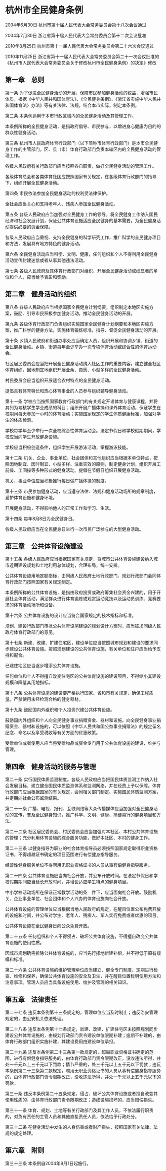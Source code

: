# 杭州市全民健身条例

2004年6月30日 杭州市第十届人民代表大会常务委员会第十八次会议通过

2004年7月30日 浙江省第十届人民代表大会常务委员会第十二次会议批准

2010年8月25日 杭州市第十一届人民代表大会常务委员会第二十六次会议通过

2010年11月25日 浙江省第十一届人民代表大会常务委员会第二十一次会议批准的《杭州市人民代表大会常务委员会关于修改杭州市全民健身条例〉的决定》修改



## 第一章　总则

第一条 为了促进全民健身活动的开展，保障市民参加健身活动的权益，增强市民体质，根据《中华人民共和国体育法》、《全民健身条例》、《浙江省实施中华人民共和国体育法〉办法》等有关法律、法规，结合本市实际，制定本条例。

第二条 本条例适用于本市行政区域内的全民健身活动及其管理工作。

本条例所称的全民健身活动，是指政府倡导、市民参与，以增进身心健康为目的的群众性健身活动。

第三条 杭州市人民政府体育行政部门（以下简称市体育行政部门）是本市全民健身工作的主管部门。区、县（市）体育行政部门负责本辖区内的全民健身活动的管理工作。

各级人民政府有关行政部门应当按照各自职责，做好全民健身活动的管理工作。

各级体育总会和各类体育社团应按照国家有关规定，在各级体育行政部门的指导下，组织开展全民健身活动。

第四条 市民依法参加全民健身活动的权利受法律保护。

全社会应当关心和支持老年人、残疾人参加全民健身活动。

第五条 各级人民政府应当加强对全民健身工作的领导，将全民健身工作纳入国民经济和社会发展计划，保证公共体育设施适应全民健身的基本需要，为全民健身活动提供必要的资金保障。

各级人民政府应当重视、支持全民健身的科学研究工作，推广科学的全民健身项目和方法，发展具有地方特色的健身活动。

第六条 全民健身活动应当科学、文明、健康，任何组织和个人不得利用全民健身活动宣传封建迷信或者从事其他违法活动。

第七条 各级人民政府及其体育行政部门对组织、开展全民健身活动成绩显著的单位和个人，应当给予表彰和奖励。

## 第二章　健身活动的组织

第八条 各级人民政府应当根据国家全民健身计划纲要，组织制定本地区实施方案，鼓励、引导市民积极参加健身活动，推动全民健身活动的开展。

第九条 各级体育行政部门负责组织实施国家全民健身计划纲要和本地区实施方案，推广科学的健身方法，实施体育锻炼标准，指导、督促全民健身活动的开展。

第十条 乡镇人民政府和街道办事处应当确定人员，组织开展和协调乡镇、街道的全民健身活动。乡镇、街道每年至少举办一次专项体育活动或综合性的体育运动会。

社区居民委员会应当把开展全民健身活动纳入社区工作的重要内容，建立健全社区体育组织，因地制宜地组织开展业余、自愿、小型多样的全民健身活动。

村民委员会应当组织开展适合农村特点的全民健身活动。

提倡具有体育特长和热心体育事业的人员参与组织辅导健身活动。

第十一条 学校应当按照国家教育行政部门的有关规定开设体育与健康课程，并将其列为考核学生学业成绩的科目；组织开展广播体操和课外体育活动，保证学生在校期间每天参加一小时的体育活动；实施国家规定的学生体质健康标准，加强对学生的体质检测。

学校每学年至少举行一次全校综合性体育运动会。法定节假日和学校假期期间，学校应当向学生开放健身设施。

学校应当积极创造条件，组织学生开展游泳活动，掌握游泳技能。

第十二条 机关、企业、事业单位、社会团体和其他组织应当根据本单位特点，按照因地制宜、因时制宜、小型多样、注重实效的原则，制定健身计划，组织开展工前操、工间操等多种形式的健身活动。提倡在节假日组织开展健身活动。

机关、事业单位应当积极推行每日做广播体操的制度。

第十三条 市民参加健身活动，应当遵守法律、法规和健身活动场所的规章制度，爱护体育设施和健身环境。

开展健身活动，不得影响他人的正常工作和学习、生活。

第十四条 每年8月8日为全民健身日。

各级人民政府应当在全民健身日举行一次市民广泛参与的大型健身活动。

## 第三章　公共体育设施建设

第十五条 各级人民政府应当根据国家有关规定，将城市公共体育设施建设纳入城市近期建设规划和土地利用总体规划，合理布局，统一安排。

公共体育设施用地定额指标，由同级人民政府土地行政部门、规划行政部门会同体育行政部门按照国家有关规定制定。

本条例所称的公共体育设施，是指由政府投资或政府筹集社会资金兴建的，用于开展社会体育活动，满足群众进行体育锻炼或观赏运动竞技以及运动员训练、竞赛要求的体育活动场所和设备。

第十六条 公共体育设施的设计应当符合国家规定的技术指标和标准。

规划、建设行政部门审批公共体育设施建设的规划设计方案时，应当征求同级人民政府体育行政部门的意见。

第十七条 新建、改建、扩建住宅区，建设单位应当按照城市规划和建设的要求同步建设公共体育设施。按照规划建设的公共体育设施，有关单位和住户应当给予支持和配合。

已建住宅区应当逐步增添公共体育设施。

任何单位和个人不得擅自改变住宅区的公共体育设施的建设项目，不得缩小其建设规模和降低其用地指标。

第十八条 公共体育设施的建设要严格执行国家、省和市有关规定，确保工程质量。严禁使用未经检测合格的健身器材。

第十九条 鼓励国内外组织和个人投资兴建公共体育设施。

鼓励国内外组织和个人向全民健身事业捐赠资金、器材和设施。向全民健身事业捐赠资金、器材和设施的，可以依照《中华人民共和国公益事业捐赠法》的规定留名纪念、命名以及享受税收等有关方面的优惠政策。

受赠单位或者使用人应当将受赠物品或资金专门用于公共体育设施的建设、维护与管理。

## 第四章　健身活动的服务与管理

第二十条 实行国民体质监测制度。各级人民政府应当把国民体质监测工作纳入社会发展目标，建立健全国民体质监测体系和监测网络，并在经费上予以保障。体育行政部门应当根据国家的有关规定，会同相关部门制定、实施国民体质监测方案，并定期向社会公布监测结果。

第二十一条 广播、电视、报刊、互联网络等大众传播媒体应当加强对全民健身活动的宣传，普及全民健身知识，推广科学、文明、健康、简便易行的健身项目和方法。

第二十二条 社区居民委员会、村民委员会应当加强对本社区、本村公共体育设施的管理；充分利用体育设施的综合服务功能，做好本社区、本村的健身工作。

第二十三条 以健身指导为职业的社会体育指导员必须按照国家规定取得职业资格证书，不得超越证书确定的项目范围进行有偿健身指导服务。

经营性健身服务单位不得聘用无职业资格证书的人员从事有偿健身指导服务。

第二十四条 公共体育设施应当向社会开放，并公布开放时间。在法定节假日和学校假期期间应当延长开放时间，并增设适应学生特点的健身项目。

中小学校活动场所在保证正常教学活动的条　件下，应当面向社会开放。鼓励机关、企业事业单位、社会团体和个人兴办的体育设施向社会开放。

公共体育设施的管理单位应当根据当地人民政府的规定，在醒目位置公布免费开放的设施和时间，并公布对学生、老年人、残疾人、军人实行免费或者优惠的项目。

公共体育设施在全民健身日向公众免费开放。

第二十五条 任何组织和个人不得侵占、破坏公共体育设施，不得擅自改变公共体育设施的使用性质。

因城市规划确需拆除公共体育设施的，应当先行择地新建补偿，并不得低于原有规模和标准。

第二十六条 公共体育设施的维护管理单位应当建立、健全专门制度，定期进行检查、维修和保养，确保公共体育设施的安全及卫生，并在醒目位置标明使用方法和注意事项。管理人员应当具备设施使用、维护及管理的相关知识。

## 第五章　法律责任

第二十七条 违反本条例第十三条规定的，管理单位应当及时制止；违反治安管理规定的，由公安机关依法处理。

第二十八条 违反本条例第十七条规定，新建、改建、扩建住宅区未按照规划同步建设公共体育设施的，由规划行政部门责令建设单位限期补建；逾期不补建的，由体育行政部门组织实施补建，其建设费用由建设单位承担。

第二十九条 违反本条例第二十三条第一款规定的，超越职业资格证书确定的范围，进行有偿健身指导服务的，由体育行政部门责令限期改正，没收违法所得，并处一千元以上三千元以下罚款；情节严重的，处三千元以上五千元以下罚款；违反本条例第二十三条第二款规定，聘用无职业资格证书的人员从事有偿健身指导服务的，由体育行政部门责令限期改正，没收违法所得，并处一千元以上五千元以下的罚款。

第三十条 违反本条例第二十五条规定，侵占、破坏公共体育设施或者擅自改变其使用性质的，由体育行政部门责令限期改正；造成设施损坏的，应当赔偿损失。

第三十一条 体育、规划、土地等有关行政部门及其工作人员，不依法履行职责的，对负有责任的主管人员和其他直接责任人员，依法给予行政处分。

第三十二条 在健身活动中发生的人身伤害或者财产损失，按照国家有关法律、法规的规定处理。

## 第六章　附则

第三十三条 本条例自2004年9月1日起施行。